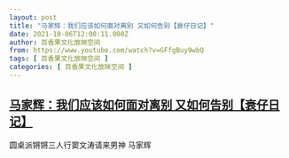 ```yaml
---
layout: post
title: "马家辉：我们应该如何面对离别 又如何告别【衰仔日记】"
date: 2021-10-06T12:00:11.000Z
author: 百香果文化放映空间
from: https://www.youtube.com/watch?v=GFfgBuy9wbQ
tags: [ 百香果文化放映空间 ]
categories: [ 百香果文化放映空间 ]
---
```

<!--1633521611000-->
[马家辉：我们应该如何面对离别 又如何告别【衰仔日记】](https://www.youtube.com/watch?v=GFfgBuy9wbQ)
------

<div>
圆桌派锵锵三人行窦文涛请来男神 马家辉
</div>
